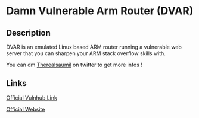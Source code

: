 # Damn Vulnerable Arm Router (DVAR)

## Description
 
DVAR is an emulated Linux based ARM router running a vulnerable web server that you can sharpen your ARM stack overflow skills with.

You can dm [Therealsaumil](https://twitter.com/therealsaumil) on twitter to get more infos !

## Links

[Official Vulnhub Link](https://www.vulnhub.com/entry/damn-vulnerable-arm-router-dvar-tinysploitarm,224/)

[Official Website](https://blog.exploitlab.net/2018/01/dvar-damn-vulnerable-arm-router.html)
